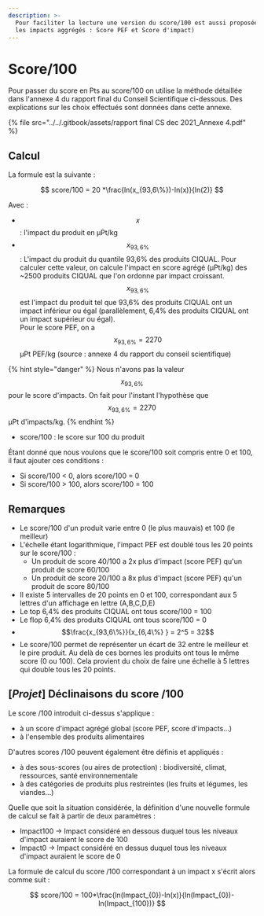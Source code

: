 ```yaml
---
description: >-
  Pour faciliter la lecture une version du score/100 est aussi proposée (pour
  les impacts aggrégés : Score PEF et Score d'impact)
---
```


# Score/100

Pour passer du score en Pts au score/100 on utilise la méthode détaillée dans l'annexe 4 du rapport final du Conseil Scientifique ci-dessous. Des explications sur les choix effectués sont données dans cette annexe.

{% file src="../../.gitbook/assets/rapport final CS dec 2021_Annexe 4.pdf" %}

## Calcul

La formule est la suivante :

$$
score/100 = 20 *\frac{ln(x_{93,6\%})-ln(x)}{ln(2)}
$$

Avec :

* $$x$$: l'impact du produit en µPt/kg
* $$x_{93,6\%}$$: L'impact du produit du quantile 93,6% des produits CIQUAL. Pour calculer cette valeur, on calcule l'impact en score agrégé (µPt/kg) des \~2500 produits CIQUAL que l'on ordonne par impact croissant. $$x_{93,6\%}$$est l'impact du produit tel que 93,6% des produits CIQUAL ont un impact inférieur ou égal (parallèlement, 6,4% des produits CIQUAL ont un impact supérieur ou égal).\
  Pour le score PEF, on a $$x_{93,6\%} = 2270$$ µPt PEF/kg (source : annexe 4 du rapport du conseil scientifique)

{% hint style="danger" %}
Nous n'avons pas la valeur $$x_{93,6\%}$$pour le score d'impacts. On fait pour l'instant l'hypothèse que  $$x_{93,6\%} = 2270$$ µPt d'impacts/kg.
{% endhint %}

* score/100 : le score sur 100 du produit

Étant donné que nous voulons que le score/100 soit compris entre 0 et 100, il faut ajouter ces conditions :&#x20;

* Si score/100 < 0, alors score/100 = 0
* Si score/100 > 100, alors score/100 = 100

## Remarques

* Le score/100 d'un produit varie entre 0 (le plus mauvais) et 100 (le meilleur)
* L'échelle étant logarithmique, l'impact PEF est doublé tous les 20 points sur le score/100 :
  * Un produit de score 40/100 a 2x plus d'impact (score PEF) qu'un produit de score 60/100
  * Un produit de score 20/100 a 8x plus d'impact (score PEF) qu'un produit de score 80/100
* Il existe 5 intervalles de 20 points en 0 et 100, correspondant aux 5 lettres d'un affichage en lettre (A,B,C,D,E)
* Le top 6,4% des produits CIQUAL ont tous score/100 = 100
* Le flop 6,4% des produits CIQUAL ont tous score/100 = 0
* &#x20; $$\frac{x_{93,6\%}}{x_{6,4\%} }   = 2^5 = 32$$
*   Le score/100 permet de représenter un écart de 32 entre le meilleur et le pire produit. Au delà de ces bornes les produits ont tous le même score (0 ou 100). Cela provient du choix de faire une échelle à 5 lettres qui double tous les 20 points.



## \[_Projet_] Déclinaisons du score /100

Le score /100 introduit ci-dessus s'applique :&#x20;

* à un score d'impact agrégé global (score PEF, score d'impacts...)
* à l'ensemble des produits alimentaires

D'autres scores /100 peuvent également être définis et appliqués :&#x20;

* à des sous-scores (ou aires de protection) : biodiversité, climat, ressources, santé environnementale
* à des catégories de produits plus restreintes (les fruits et légumes, les viandes...)

Quelle que soit la situation considérée, la définition d'une nouvelle formule de calcul se fait à partir de deux paramètres :&#x20;

* Impact100 -> Impact considéré en dessous duquel tous les niveaux d'impact auraient le score de 100
* Impact0 -> Impact considéré en dessus duquel tous les niveaux d'impact auraient le score de 0

La formule de calcul du score /100 correspondant à un impact x s'écrit alors comme suit :&#x20;



$$
score/100 = 100*\frac{ln(Impact_{0})-ln(x)}{ln(Impact_{0})-ln(Impact_{100})}
$$


